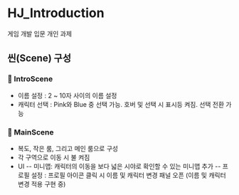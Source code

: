 # HJ_Introduction
게임 개발 입문 개인 과제


## 씬(Scene) 구성 
### 👾 IntroScene 
- 이름 설정 : 2 ~ 10자 사이의 이름 설정
- 캐릭터 선택 : Pink와 Blue 중 선택 가능. 호버 및 선택 시 표시등 켜짐. 선택 전환 가능


### 🤖 MainScene
- 복도, 작은 룸, 그리고 메인 룸으로 구성
- 각 구역으로 이동 시 불 켜짐
- UI
  -- 미니맵: 캐릭터의 이동을 보다 넓은 시야로 확인할 수 있는 미니맵 추가
  -- 프로필 설정 : 프로필 아이콘 클릭 시 이름 및 캐릭터 변경 패널 오픈 (이름 및 캐릭터 변경 적용 구현 중)
